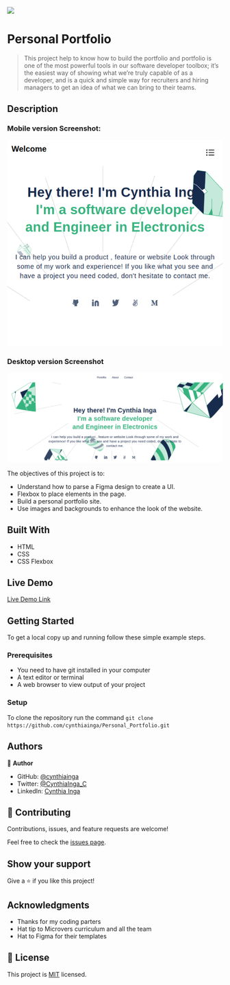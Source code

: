 ![](https://img.shields.io/badge/Microverse-blueviolet)

# Personal Portfolio

> This project help to know how to build the portfolio and portfolio is one of the most powerful tools in our software developer toolbox; it’s the easiest way of showing what we’re truly capable of as a developer, and is a quick and simple way for recruiters and hiring managers to get an idea of what we can bring to their teams.

## Description

### Mobile version Screenshot:
![screenshot](./image/Mobile-version-Screenshot.png)

### Desktop version Screenshot
![screenshot](./image/Desktop-version-screenshot.png)

The objectives of this project is to:

- Understand how to parse a Figma design to create a UI.
- Flexbox to place elements in the page.
- Build a personal portfolio site.
- Use images and backgrounds to enhance the look of the website.


## Built With

- HTML
- CSS
- CSS Flexbox

## Live Demo

[Live Demo Link](https://livedemo.com)


## Getting Started

To get a local copy up and running follow these simple example steps.

### Prerequisites

- You need to have git installed in your computer
- A text editor or terminal
- A web browser to view output of your project

### Setup

To clone the repository run the command `git clone https://github.com/cynthiainga/Personal_Portfolio.git`


## Authors

👤 **Author**

- GitHub: [@cynthiainga](https://github.com/cynthiainga)
- Twitter: [@CynthiaInga_C](https://twitter.com/CynthiaInga_C)
- LinkedIn: [Cynthia Inga](https://www.linkedin.com/in/cynthia-inga7/)

## 🤝 Contributing

Contributions, issues, and feature requests are welcome!

Feel free to check the [issues page](../../issues/).

## Show your support

Give a ⭐️ if you like this project!

## Acknowledgments

- Thanks for my coding parters
- Hat tip to Microvers curriculum and all the team
- Hat to Figma for their templates

## 📝 License

This project is [MIT](./MIT.md) licensed.
